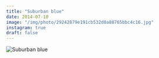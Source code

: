 ```yaml
---
title: "Suburban blue"
date: 2014-07-10
image: "/img/photo/29242879e191cb532d0a88765bbc4c16.jpg"
instagram: true
draft: false
---
```


![Suburban blue](/img/photo/29242879e191cb532d0a88765bbc4c16.jpg)
